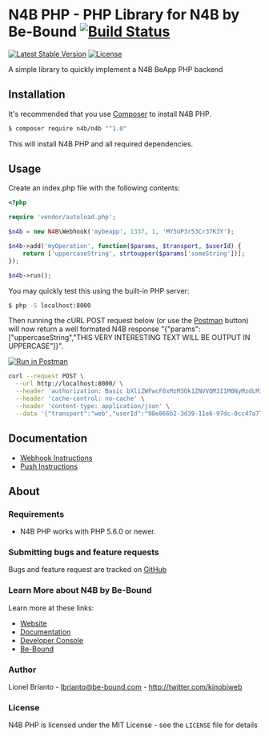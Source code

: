 # N4B PHP - PHP Library for N4B by Be-Bound [![Build Status](https://img.shields.io/travis/kinobi/n4b/master.svg)](https://travis-ci.org/kinobi/n4b)

[![Latest Stable Version](https://img.shields.io/packagist/v/n4b/n4b.svg)](https://packagist.org/packages/n4b/n4b)
[![License](https://img.shields.io/packagist/l/n4b/n4b.svg)](https://packagist.org/packages/n4b/n4b)

A simple library to quickly implement a N4B BeApp PHP backend

## Installation

It's recommended that you use [Composer](https://getcomposer.org/) to install N4B PHP.

```bash
$ composer require n4b/n4b "^1.0"
```

This will install N4B PHP and all required dependencies.

## Usage

Create an index.php file with the following contents:

```php
<?php

require 'vendor/autoload.php';

$n4b = new N4B\Webhook('mybeapp', 1337, 1, 'MY5UP3r53Cr37K3Y');

$n4b->add('myOperation', function($params, $transport, $userId) {
	return ['uppercaseString', strtoupper($params['someString'])];
});

$n4b->run();
```

You may quickly test this using the built-in PHP server:
```bash
$ php -S localhost:8000
```

Then running the cURL POST request below (or use the [Postman](https://www.getpostman.com) button) will now return a well formated N4B response "{"params":["uppercaseString","THIS VERY INTERESTING TEXT WILL BE OUTPUT IN UPPERCASE"]}".

[![Run in Postman](https://run.pstmn.io/button.svg)](https://app.getpostman.com/run-collection/02052ba017f0c817035e)

```bash
curl --request POST \
  --url http://localhost:8000/ \
  --header 'authorization: Basic bXliZWFwcF8xMzM3Ok1ZNVVQM3I1M0NyMzdLM1k=' \
  --header 'cache-control: no-cache' \
  --header 'content-type: application/json' \
  --data '{"transport":"web","userId":"98e866b2-3d39-11e6-97dc-0cc47a77819c","moduleId":1337,"moduleName":"mybeapp","moduleVersion":1,"operation":"myOperation","params":{"someString":"this very interesting text will be output in uppercase"}}'
```

## Documentation

- [Webhook Instructions](doc/01-webhook.md)
- [Push Instructions](doc/02-push.md)

## About

### Requirements

- N4B PHP works with PHP 5.6.0 or newer.

### Submitting bugs and feature requests

Bugs and feature request are tracked on [GitHub](https://github.com/kinobi/n4b/issues)

### Learn More about N4B by Be-Bound

Learn more at these links:

- [Website](https://n4b.io)
- [Documentation](http://doc.n4b.io)
- [Developer Console](https://dev.n4b.io)
- [Be-Bound](https://www.be-bound.com)

### Author

Lionel Brianto - <lbrianto@be-bound.com> - <http://twitter.com/kinobiweb><br />
<!--See also the list of [contributors](https://github.com/kinobi/n4b/contributors) which participated in this project.-->

### License

N4B PHP is licensed under the MIT License - see the `LICENSE` file for details